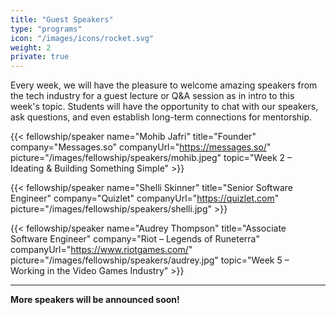 ```yaml
---
title: "Guest Speakers"
type: "programs"
icon: "/images/icons/rocket.svg"
weight: 2
private: true
---
```


Every week, we will have the pleasure to welcome amazing speakers from the tech industry for a guest lecture or Q&A session as in intro to this week's topic. Students will have the opportunity to chat with our speakers, ask questions, and even establish long-term connections for mentorship.

{{< fellowship/speaker name="Mohib Jafri" title="Founder" company="Messages.so" companyUrl="https://messages.so/" picture="/images/fellowship/speakers/mohib.jpeg" topic="Week 2 – Ideating & Building Something Simple" >}}

{{< fellowship/speaker name="Shelli Skinner" title="Senior Software Engineer" company="Quizlet" companyUrl="https://quizlet.com" picture="/images/fellowship/speakers/shelli.jpg" >}}

{{< fellowship/speaker name="Audrey Thompson" title="Associate Software Engineer" company="Riot – Legends of Runeterra" companyUrl="https://www.riotgames.com/" picture="/images/fellowship/speakers/audrey.jpg" topic="Week 5 – Working in the Video Games Industry" >}}

---

**More speakers will be announced soon!**